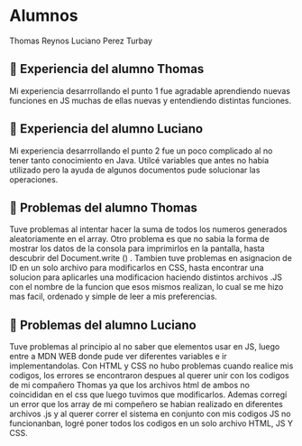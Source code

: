 # Alumnos
Thomas Reynos
Luciano Perez Turbay

## 🔹 Experiencia del alumno Thomas
Mi experiencia desarrrollando el punto 1 fue agradable aprendiendo nuevas funciones en JS muchas de ellas nuevas y entendiendo distintas funciones.

## 🔹 Experiencia del alumno Luciano
Mi experiencia desarrrollando el punto 2 fue un poco complicado al no tener tanto conocimiento en Java. Utilcé variables que antes no habia utilizado pero la ayuda de algunos documentos pude solucionar las operaciones.

## 🔹 Problemas del alumno Thomas
Tuve problemas al intentar hacer la suma de todos los numeros generados aleatoriamente en el array.
Otro problema es que no sabia la forma de mostrar los datos de la consola para imprimirlos en la pantalla, hasta descubrir del Document.write () .
Tambien tuve problemas en asignacion de ID en un solo archivo para modificarlos en CSS, hasta encontrar una solucion para aplicarles una modificacion haciendo distintos archivos .JS con el nombre de la funcion que esos mismos realizan, lo cual se me hizo mas facil, ordenado y simple de leer a mis preferencias.

## 🔹 Problemas del alumno Luciano
Tuve problemas al principio al no saber que elementos usar en JS, luego entre a MDN WEB donde pude ver diferentes variables e ir implementandolas.
Con HTML y CSS no hubo problemas cuando realice mis codigos, los errores se encontraron despues al querer unir con los codigos de mi compañero Thomas ya que los archivos html de ambos no coincididan en el css que luego tuvimos que modificarlos. Ademas corregí un error que los array de mi compeñero se habian realizado en diferentes archivos .js y al querer correr el sistema en conjunto con mis codigos JS no funcionanban, logré poner todos los codigos en un solo archivo HTML, JS Y CSS.
